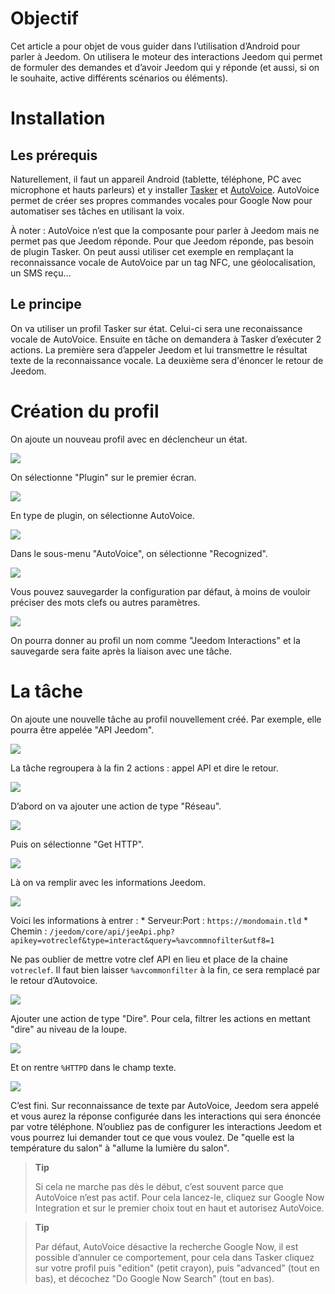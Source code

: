 Objectif
========

Cet article a pour objet de vous guider dans l’utilisation d’Android pour parler à Jeedom. On utilisera le moteur des interactions Jeedom qui permet de formuler des demandes et d’avoir Jeedom qui y réponde (et aussi, si on le souhaite, active différents scénarios ou éléments).

Installation
============

Les prérequis
-------------

Naturellement, il faut un appareil Android (tablette, téléphone, PC avec microphone et hauts parleurs) et y installer [Tasker](https://play.google.com/store/apps/details?id=net.dinglisch.android.taskerm&hl=fr) et [AutoVoice](https://play.google.com/store/apps/details?id=com.joaomgcd.autovoice&hl=fr). AutoVoice permet de créer ses propres commandes vocales pour Google Now pour automatiser ses tâches en utilisant la voix.

À noter : AutoVoice n’est que la composante pour parler à Jeedom mais ne permet pas que Jeedom réponde. Pour que Jeedom réponde, pas besoin de plugin Tasker. On peut aussi utiliser cet exemple en remplaçant la reconnaissance vocale de AutoVoice par un tag NFC, une géolocalisation, un SMS reçu…

Le principe
-----------

On va utiliser un profil Tasker sur état. Celui-ci sera une reconaissance vocale de AutoVoice. Ensuite en tâche on demandera à Tasker d’exécuter 2 actions. La première sera d’appeler Jeedom et lui transmettre le résultat texte de la reconnaissance vocale. La deuxième sera d'énoncer le retour de Jeedom.

Création du profil
==================

On ajoute un nouveau profil avec en déclencheur un état.

![](../images/android.autovoice1.png)

On sélectionne "Plugin" sur le premier écran.

![](../images/android.autovoice2.png)

En type de plugin, on sélectionne AutoVoice.

![](../images/android.autovoice3.png)

Dans le sous-menu "AutoVoice", on sélectionne "Recognized".

![](../images/android.autovoice4.png)

Vous pouvez sauvegarder la configuration par défaut, à moins de vouloir préciser des mots clefs ou autres paramètres.

![](../images/android.autovoice5.png)

On pourra donner au profil un nom comme "Jeedom Interactions" et la sauvegarde sera faite après la liaison avec une tâche.

La tâche
========

On ajoute une nouvelle tâche au profil nouvellement créé. Par exemple, elle pourra être appelée "API Jeedom".

![](../images/android.autovoice6.png)

La tâche regroupera à la fin 2 actions : appel API et dire le retour.

![](../images/android.autovoice7.png)

D’abord on va ajouter une action de type "Réseau".

![](../images/android.autovoice8.png)

Puis on sélectionne "Get HTTP".

![](../images/android.autovoice8.png)

Là on va remplir avec les informations Jeedom.

![](../images/android.autovoice9.png)

Voici les informations à entrer : \* Serveur:Port : `https://mondomain.tld` \* Chemin : `/jeedom/core/api/jeeApi.php?apikey=votreclef&type=interact&query=%avcommnofilter&utf8=1`

Ne pas oublier de mettre votre clef API en lieu et place de la chaine `votreclef`. Il faut bien laisser `%avcommonfilter` à la fin, ce sera remplacé par le retour d’Autovoice.

![](../images/android.autovoice10.png)

Ajouter une action de type "Dire". Pour cela, filtrer les actions en mettant "dire" au niveau de la loupe.

![](../images/android.autovoice11.png)

Et on rentre `%HTTPD` dans le champ texte.

![](../images/android.autovoice12.png)

C’est fini. Sur reconnaissance de texte par AutoVoice, Jeedom sera appelé et vous aurez la réponse configurée dans les interactions qui sera énoncée par votre téléphone. N’oubliez pas de configurer les interactions Jeedom et vous pourrez lui demander tout ce que vous voulez. De "quelle est la température du salon" à "allume la lumière du salon".

> **Tip**
>
> Si cela ne marche pas dès le début, c’est souvent parce que AutoVoice n’est pas actif. Pour cela lancez-le, cliquez sur Google Now Integration et sur le premier choix tout en haut et autorisez AutoVoice.

> **Tip**
>
> Par défaut, AutoVoice désactive la recherche Google Now, il est possible d’annuler ce comportement, pour cela dans Tasker cliquez sur votre profil puis "edition" (petit crayon), puis "advanced" (tout en bas), et décochez "Do Google Now Search" (tout en bas).


